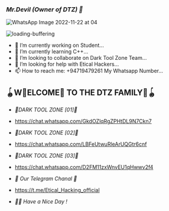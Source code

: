 ### *_Mr.Devil (Owner of DTZ) 👋_*


![WhatsApp Image 2022-11-22 at 04](https://user-images.githubusercontent.com/118705843/203276722-a75b0e01-d202-4b28-819d-cf3f2bfd18ee.jpg)
<gif src="https://user-images.githubusercontent.com/118705843/203490819-3bd4f495-2b02-433c-a7ba-91f52c56adbf.gif" width="250" height="250" />

 ![loading-buffering](https://user-images.githubusercontent.com/118705843/203490819-3bd4f495-2b02-433c-a7ba-91f52c56adbf.gif)
- 🔭 I’m currently working on Student... 
- 🌱 I’m currently learning C++...
- 👯 I’m looking to collaborate on Dark Tool Zone Team... 
- 🤔 I’m looking for help with Etical Hackers... 
- 📫 How to reach me: +94719479261 My Whatsapp Number...


## 🪀W⃢ELCOME⃤ TO THE DTZ FAMILY⃢🪀


- *_📍DARK TOOL ZONE [01]📍_*

- https://chat.whatsapp.com/GkdOZlqRgZPHtDL9N7Ckn7

- *_📍DARK TOOL ZONE [02]📍_*

- https://chat.whatsapp.com/LBFeUtwuRleArUQGtr6cnf

- *_📍DARK TOOL ZONE [03]📍_*

- https://chat.whatsapp.com/D2FM11zxWnvEU1qHwwv2f4

- *_🐉 Our Telegram Chanal 🐉_*

- https://t.me/Etical_Hacking_official

- *_🙋‍♂️ Have a Nice Day !_*
